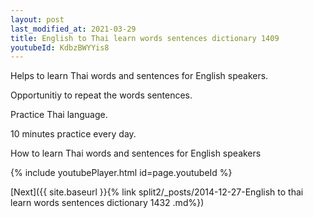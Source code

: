 ```yaml
---
layout: post
last_modified_at: 2021-03-29
title: English to Thai learn words sentences dictionary 1409 
youtubeId: KdbzBWYYis8
---
```

 
 
Helps to learn Thai words and sentences for English speakers.

Opportunitiy to repeat the words sentences. 

Practice Thai language. 
 
10 minutes practice every day. 
 
How to learn Thai words and sentences for English speakers 
 
{% include youtubePlayer.html id=page.youtubeId %}
 
 
[Next]({{ site.baseurl }}{% link  split2/_posts/2014-12-27-English to thai learn words sentences dictionary 1432 .md%})
 
